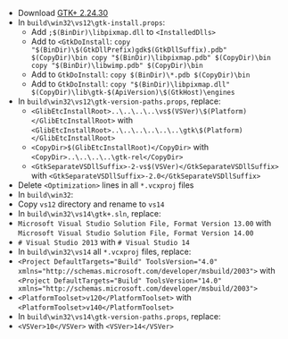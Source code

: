  * Download [GTK+ 2.24.30](http://ftp.gnome.org/pub/gnome/sources/gtk+/2.24/gtk+-2.24.30.tar.xz)
 * In `build\win32\vs12\gtk-install.props`:
	* Add `;$(BinDir)\libpixmap.dll` to `<InstalledDlls>`
	* Add to `<GtkDoInstall`:
`
copy "$(BinDir)\$(GtkDllPrefix)gdk$(GtkDllSuffix).pdb" $(CopyDir)\bin
copy "$(BinDir)\libpixmap.pdb" $(CopyDir)\bin
copy "$(BinDir)\libwimp.pdb" $(CopyDir)\bin
`
	* Add to `GtkDoInstall`:
`copy $(BinDir)\*.pdb $(CopyDir)\bin`
	* Add to `GtkDoInstall`:
`copy "$(BinDir)\libpixmap.dll" $(CopyDir)\lib\gtk-$(ApiVersion)\$(GtkHost)\engines`
 * In `build\win32\vs12\gtk-version-paths.props`, replace:
	* `<GlibEtcInstallRoot>..\..\..\..\vs$(VSVer)\$(Platform)</GlibEtcInstallRoot>` with
`<GlibEtcInstallRoot>..\..\..\..\..\..\gtk\$(Platform)</GlibEtcInstallRoot>`
	* `<CopyDir>$(GlibEtcInstallRoot)</CopyDir>` with
`<CopyDir>..\..\..\..\gtk-rel</CopyDir>`
	* `<GtkSeparateVSDllSuffix>-2-vs$(VSVer)</GtkSeparateVSDllSuffix>` with
`<GtkSeparateVSDllSuffix>-2.0</GtkSeparateVSDllSuffix>`
 * Delete `<Optimization>` lines in all `*.vcxproj` files
 * In `build\win32`:
  * Copy `vs12` directory and rename to `vs14`
 * In `build\win32\vs14\gtk+.sln`, replace:
  * `Microsoft Visual Studio Solution File, Format Version 13.00` with
    `Microsoft Visual Studio Solution File, Format Version 14.00`
  * `# Visual Studio 2013` with
    `# Visual Studio 14`
 * In `build\win32\vs14` all `*.vcxproj` files, replace:
  * `<Project DefaultTargets="Build" ToolsVersion="4.0" xmlns="http://schemas.microsoft.com/developer/msbuild/2003">` with
    `<Project DefaultTargets="Build" ToolsVersion="14.0" xmlns="http://schemas.microsoft.com/developer/msbuild/2003">`
  * `<PlatformToolset>v120</PlatformToolset>` with
    `<PlatformToolset>v140</PlatformToolset>`
 * In `build\win32\vs14\gtk-version-paths.props`, replace:
  * `<VSVer>10</VSVer>` with
    `<VSVer>14</VSVer>`